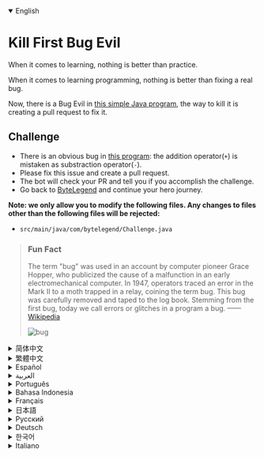 <details open='true'>
<summary>English</summary>

# Kill First Bug Evil

When it comes to learning, nothing is better than practice.

When it comes to learning programming, nothing is better than fixing a real bug.

Now, there is a Bug Evil in [this simple Java program](https://github.com/ByteLegendQuest/java-fix-add/blob/main/src/main/java/com/bytelegend/Challenge.java),
the way to kill it is creating a pull request to fix it.

## Challenge
- There is an obvious bug in [this program](https://github.com/ByteLegendQuest/java-fix-add/blob/main/src/main/java/com/bytelegend/Challenge.java): the addition operator(`+`) is mistaken as substraction operator(`-`).
- Please fix this issue and create a pull request.
- The bot will check your PR and tell you if you accomplish the challenge.
- Go back to [ByteLegend](https://bytelegend.com) and continue your hero journey.


**Note: we only allow you to modify the following files.
Any changes to files other than the following files will be rejected:**

- `src/main/java/com/bytelegend/Challenge.java`

> ### Fun Fact
>
> The term "bug" was used in an account by computer pioneer Grace Hopper, who publicized the cause of a malfunction in an early electromechanical computer.
> In 1947, operators traced an error in the Mark II to a moth trapped in a relay, coining the term bug. This bug was carefully removed and taped to the log book.
> Stemming from the first bug, today we call errors or glitches in a program a bug.
> ——[Wikipedia](https://en.wikipedia.org/wiki/Software_bug)
>
> ![bug](https://raw.githubusercontent.com/ByteLegendQuest/java-fix-add/main/first-bug.jpg)
</details>

<details>
<summary>简体中文</summary>

# 消灭第一个幺蛾子恶魔

没有什么能比动手实践更快地学到东西了。

没有什么能比真正动手修bug更快地学会编程了。

现在，我们的[一个简单的Java程序](https://github.com/ByteLegendQuest/java-fix-add/blob/main/src/main/java/com/bytelegend/Challenge.java)中有一个幺蛾子恶魔，
消灭这个幺蛾子的方法就是提交一个Pull Request帮我们修复之。

## 挑战
- [这个程序](https://github.com/ByteLegendQuest/java-fix-add/blob/main/src/main/java/com/bytelegend/Challenge.java)里有一个明显的bug：加法函数中的加号(`+`)被写成了减号(`-`)，请修复这个问题。
- 你可以使用任意一种方法完成挑战（最好先在自己的本地电脑上测试通过）：
  - 使用下面的网页编辑器。
  - 创建一个GitHub Pull Request。
- 机器人将会检查你的答案，告诉你你是否通过了挑战。
- 回到[字节传说](https://bytelegend.com)，然后继续你的英雄旅程。


**注意：我们只允许您修改以下文件，任何对其他文件的修改都会被拒绝：**

- `src/main/java/com/bytelegend/Challenge.java`

> ### 有趣的小知识
>
> 在1947年9月9日，葛丽丝·霍普（Grace Hopper）发现了世界上第一个电脑bug。
> 有一次Mark II突然宕机，原因是一只飞蛾意外飞入了一台电脑内部而引起了故障（如图所示）。
> 团队在日志本中记录下了这一事件。也因此，人们逐渐开始用“Bug”（原意为“虫子”）来称呼计算机中的错误。
> 现在在华盛顿的美国国家历史博物馆中还可以看到这份日志。
> ——[维基百科](https://zh.wikipedia.org/wiki/%E7%A8%8B%E5%BA%8F%E9%94%99%E8%AF%AF)
>
> ![bug](https://raw.githubusercontent.com/ByteLegendQuest/java-fix-add/main/first-bug.jpg)
</details>

<details>
<summary>繁體中文</summary>

<h1>殺死第一個蟲子邪惡</h1><p>說到學習，沒有什麼比練習更好的了。</p><p>在學習編程方面，沒有什麼比修復一個真正的錯誤更好的了。</p><p> <a href="https://github.com/ByteLegendQuest/java-fix-add/blob/main/src/main/java/com/bytelegend/Challenge.java" target="_blank">現在，在這個簡單的 Java 程序中</a>有一個 Bug Evil，殺死它的方法是創建一個 pull request 來修復它。</p><h2>挑戰</h2><ul><li><a href="https://github.com/ByteLegendQuest/java-fix-add/blob/main/src/main/java/com/bytelegend/Challenge.java" target="_blank">這個程序</a>有一個明顯的錯誤：加法運算符（ <code class="notranslate">+</code> ）被誤認為是減法運算符（ <code class="notranslate">-</code> ）。</li><li>請修復此問題並創建拉取請求。</li><li>機器人將檢查您的 PR 並告訴您是否完成了挑戰。</li><li>回到<a href="https://bytelegend.com" target="_blank">ByteLegend</a> ，繼續你的英雄之旅。</li></ul><p><strong>注意：我們只允許您修改以下文件。對以下文件以外的文件的任何更改都將被拒絕：</strong></p><ul><li> <code class="notranslate">src/main/java/com/bytelegend/Challenge.java</code></li></ul><blockquote><h3>有趣的事實</h3><p>計算機先驅格蕾絲·霍珀 (Grace Hopper) 在一個帳戶中使用了“錯誤”一詞，他公開了早期機電計算機故障的原因。 1947 年，操作員將 Mark II 中的錯誤追溯到被困在繼電器中的飛蛾，從而創造了術語 bug。這個錯誤被小心地刪除並貼在日誌上。由於第一個錯誤，今天我們將程序中的錯誤或故障稱為錯誤。 ——<a href="https://en.wikipedia.org/wiki/Software_bug" target="_blank">維基百科</a></p><p><img src="https://raw.githubusercontent.com/ByteLegendQuest/java-fix-add/main/first-bug.jpg" alt="漏洞" /></p></blockquote></details>

<details>
<summary>Español</summary>

<h1>Mata al primer error malvado</h1><p> Cuando se trata de aprender, nada es mejor que practicar.</p><p> Cuando se trata de aprender a programar, nada es mejor que corregir un error real.</p><p> Ahora, hay un Bug Evil en <a href="https://github.com/ByteLegendQuest/java-fix-add/blob/main/src/main/java/com/bytelegend/Challenge.java" target="_blank">este programa simple de Java</a> , la forma de eliminarlo es creando una solicitud de extracción para solucionarlo.</p><h2> Desafío</h2><ul><li> Hay un error obvio en <a href="https://github.com/ByteLegendQuest/java-fix-add/blob/main/src/main/java/com/bytelegend/Challenge.java" target="_blank">este programa</a> : el operador de suma ( <code class="notranslate">+</code> ) se confunde con el operador de resta ( <code class="notranslate">-</code> ).</li><li> Solucione este problema y cree una solicitud de extracción.</li><li> El bot comprobará tus relaciones públicas y te dirá si logras el desafío.</li><li> Vuelve a <a href="https://bytelegend.com" target="_blank">ByteLegend</a> y continúa tu viaje de héroe.</li></ul><p> <strong>Nota: solo le permitimos modificar los siguientes archivos. Se rechazará cualquier cambio en archivos que no sean los siguientes:</strong></p><ul><li> <code class="notranslate">src/main/java/com/bytelegend/Challenge.java</code></li></ul><blockquote><h3> Hecho de la diversión</h3><p> El término &quot;error&quot; fue utilizado en un relato de la pionera de las computadoras Grace Hopper, quien dio a conocer la causa de un mal funcionamiento en una de las primeras computadoras electromecánicas. En 1947, los operadores rastrearon un error en el Mark II hasta una polilla atrapada en un relé, acuñando el término error. Este error se eliminó cuidadosamente y se pegó en el libro de registro. A partir del primer error, hoy llamamos error a los errores o fallas en un programa. —— <a href="https://en.wikipedia.org/wiki/Software_bug" target="_blank">Wikipedia</a> </p><p><img src="https://raw.githubusercontent.com/ByteLegendQuest/java-fix-add/main/first-bug.jpg" alt="insecto" /></p></blockquote></details>

<details>
<summary>العربية</summary>

<h1 style=";text-align:right;direction:rtl">اقتل الشر حشرة الأولى</h1><p style=";text-align:right;direction:rtl"> عندما يتعلق الأمر بالتعلم ، لا شيء أفضل من الممارسة.</p><p style=";text-align:right;direction:rtl"> عندما يتعلق الأمر بتعلم البرمجة ، فلا شيء أفضل من إصلاح خطأ حقيقي.</p><p style=";text-align:right;direction:rtl"> الآن ، هناك Bug Evil في <a href="https://github.com/ByteLegendQuest/java-fix-add/blob/main/src/main/java/com/bytelegend/Challenge.java" target="_blank">برنامج Java البسيط هذا</a> ، وطريقة القضاء عليه هي إنشاء طلب سحب لإصلاحه.</p><h2 style=";text-align:right;direction:rtl"> تحد</h2><ul style=";text-align:right;direction:rtl"><li style=";text-align:right;direction:rtl"> هناك خطأ واضح في <a href="https://github.com/ByteLegendQuest/java-fix-add/blob/main/src/main/java/com/bytelegend/Challenge.java" target="_blank">هذا البرنامج</a> : عامل الإضافة ( <code class="notranslate">+</code> ) مخطئ كعامل استبدال ( <code class="notranslate">-</code> ).</li><li style=";text-align:right;direction:rtl"> يرجى إصلاح هذه المشكلة وإنشاء طلب سحب.</li><li style=";text-align:right;direction:rtl"> سيتحقق الروبوت من العلاقات العامة الخاصة بك ويخبرك إذا أنجزت التحدي.</li><li style=";text-align:right;direction:rtl"> ارجع إلى <a href="https://bytelegend.com" target="_blank">ByteLegend وتابع</a> رحلة بطلك.</li></ul><p style=";text-align:right;direction:rtl"> <strong>ملاحظة: نسمح لك فقط بتعديل الملفات التالية. سيتم رفض أي تغييرات يتم إجراؤها على الملفات بخلاف الملفات التالية:</strong></p><ul style=";text-align:right;direction:rtl"><li style=";text-align:right;direction:rtl"> <code class="notranslate">src/main/java/com/bytelegend/Challenge.java</code></li></ul><blockquote style=";text-align:right;direction:rtl"><h3 style=";text-align:right;direction:rtl"> حقيقة ممتعة</h3><p style=";text-align:right;direction:rtl"> تم استخدام مصطلح &quot;علة&quot; في حساب رائد الكمبيوتر جريس هوبر ، الذي أعلن عن سبب حدوث خلل في جهاز كمبيوتر كهروميكانيكي مبكر. في عام 1947 ، تتبع المشغلون خطأً في Mark II إلى فراشة عالقة في مرحل ، صاغًا مصطلح علة. تمت إزالة هذا الخطأ بعناية وتسجيله في دفتر السجل. انطلاقًا من الخطأ الأول ، نطلق اليوم على الأخطاء أو مواطن الخلل في البرنامج خطأ. —— <a href="https://en.wikipedia.org/wiki/Software_bug" target="_blank">ويكيبيديا</a> </p><p style=";text-align:right;direction:rtl"><img src="https://raw.githubusercontent.com/ByteLegendQuest/java-fix-add/main/first-bug.jpg" alt="حشرة" /></p></blockquote></details>

<details>
<summary>Português</summary>

<h1>Mate o primeiro inseto maligno</h1><p> Quando se trata de aprendizagem, nada é melhor do que praticar.</p><p> Quando se trata de aprender programação, nada é melhor do que consertar um bug real.</p><p> Agora, há um Bug Evil <a href="https://github.com/ByteLegendQuest/java-fix-add/blob/main/src/main/java/com/bytelegend/Challenge.java" target="_blank">neste programa Java simples</a> , a maneira de eliminá-lo é criando uma solicitação de pull para corrigi-lo.</p><h2> Desafio</h2><ul><li> Há um bug óbvio <a href="https://github.com/ByteLegendQuest/java-fix-add/blob/main/src/main/java/com/bytelegend/Challenge.java" target="_blank">neste programa</a> : o operador de adição ( <code class="notranslate">+</code> ) é confundido com o operador de subtração ( <code class="notranslate">-</code> ).</li><li> Corrija este problema e crie uma solicitação pull.</li><li> O bot verificará seu PR e lhe dirá se você cumpriu o desafio.</li><li> Volte para <a href="https://bytelegend.com" target="_blank">ByteLegend</a> e continue sua jornada de herói.</li></ul><p> <strong>Nota: nós apenas permitimos que você modifique os seguintes arquivos. Quaisquer alterações em arquivos que não sejam os seguintes serão rejeitadas:</strong></p><ul><li> <code class="notranslate">src/main/java/com/bytelegend/Challenge.java</code></li></ul><blockquote><h3> Fato engraçado</h3><p> O termo &quot;bug&quot; foi usado em um relato da pioneira da computação Grace Hopper, que divulgou a causa de um defeito em um dos primeiros computadores eletromecânicos. Em 1947, os operadores rastrearam um erro no Mark II até uma mariposa presa em um relé, criando o termo bug. Este bug foi cuidadosamente removido e colado no livro de registro. Vindo do primeiro bug, hoje chamamos de bug os erros ou falhas em um programa. —— <a href="https://en.wikipedia.org/wiki/Software_bug" target="_blank">Wikipedia</a> </p><p><img src="https://raw.githubusercontent.com/ByteLegendQuest/java-fix-add/main/first-bug.jpg" alt="erro" /></p></blockquote></details>

<details>
<summary>Bahasa Indonesia</summary>

<h1>Bunuh Kejahatan Bug Pertama</h1><p> Dalam hal belajar, tidak ada yang lebih baik daripada berlatih.</p><p> Dalam hal mempelajari pemrograman, tidak ada yang lebih baik daripada memperbaiki bug yang sebenarnya.</p><p> Sekarang, ada Bug Evil dalam <a href="https://github.com/ByteLegendQuest/java-fix-add/blob/main/src/main/java/com/bytelegend/Challenge.java" target="_blank">program Java sederhana ini</a> , cara untuk mematikannya adalah membuat permintaan tarik untuk memperbaikinya.</p><h2> Tantangan</h2><ul><li> Ada bug yang jelas dalam <a href="https://github.com/ByteLegendQuest/java-fix-add/blob/main/src/main/java/com/bytelegend/Challenge.java" target="_blank">program ini</a> : operator penambahan( <code class="notranslate">+</code> ) disalahartikan sebagai operator pengurangan( <code class="notranslate">-</code> ).</li><li> Harap perbaiki masalah ini dan buat permintaan tarik.</li><li> Bot akan memeriksa PR Anda dan memberi tahu Anda jika Anda menyelesaikan tantangan.</li><li> Kembali ke <a href="https://bytelegend.com" target="_blank">ByteLegend</a> dan lanjutkan perjalanan pahlawan Anda.</li></ul><p> <strong>Catatan: kami hanya mengizinkan Anda untuk mengubah file berikut. Setiap perubahan pada file selain file berikut akan ditolak:</strong></p><ul><li> <code class="notranslate">src/main/java/com/bytelegend/Challenge.java</code></li></ul><blockquote><h3> Fakta Menarik</h3><p> Istilah &quot;bug&quot; digunakan dalam akun oleh pelopor komputer Grace Hopper, yang mempublikasikan penyebab kerusakan pada komputer elektromekanis awal. Pada tahun 1947, operator melacak kesalahan dalam Mark II ke ngengat yang terperangkap dalam relai, menciptakan istilah bug. Bug ini telah dihapus dengan hati-hati dan ditempelkan ke buku log. Berasal dari bug pertama, hari ini kami menyebut kesalahan atau gangguan dalam suatu program sebagai bug. —— <a href="https://en.wikipedia.org/wiki/Software_bug" target="_blank">Wikipedia</a> </p><p><img src="https://raw.githubusercontent.com/ByteLegendQuest/java-fix-add/main/first-bug.jpg" alt="serangga" /></p></blockquote></details>

<details>
<summary>Français</summary>

<h1>Tuez le premier insecte maléfique</h1><p> Quand il s&#39;agit d&#39;apprendre, rien de mieux que la pratique.</p><p> Quand il s&#39;agit d&#39;apprendre la programmation, rien de mieux que de corriger un vrai bug.</p><p> Maintenant, il y a un Bug Evil dans <a href="https://github.com/ByteLegendQuest/java-fix-add/blob/main/src/main/java/com/bytelegend/Challenge.java" target="_blank">ce simple programme Java</a> , le moyen de le tuer est de créer une pull request pour le corriger.</p><h2> Défi</h2><ul><li> Il y a un bug évident dans <a href="https://github.com/ByteLegendQuest/java-fix-add/blob/main/src/main/java/com/bytelegend/Challenge.java" target="_blank">ce programme</a> : l&#39;opérateur d&#39;addition ( <code class="notranslate">+</code> ) est confondu avec l&#39;opérateur de soustraction ( <code class="notranslate">-</code> ).</li><li> Veuillez résoudre ce problème et créer une demande d&#39;extraction.</li><li> Le bot vérifiera votre PR et vous dira si vous réussissez le défi.</li><li> Retournez à <a href="https://bytelegend.com" target="_blank">ByteLegend</a> et continuez votre voyage de héros.</li></ul><p> <strong>Remarque : nous vous permettons uniquement de modifier les fichiers suivants. Toute modification apportée aux fichiers autres que les fichiers suivants sera rejetée :</strong></p><ul><li> <code class="notranslate">src/main/java/com/bytelegend/Challenge.java</code></li></ul><blockquote><h3> Fait amusant</h3><p> Le terme &quot;bug&quot; a été utilisé dans un compte rendu par la pionnière de l&#39;informatique Grace Hopper, qui a rendu public la cause d&#39;un dysfonctionnement dans un premier ordinateur électromécanique. En 1947, les opérateurs ont retracé une erreur dans le Mark II à un papillon piégé dans un relais, inventant le terme bug. Ce bogue a été soigneusement supprimé et enregistré dans le journal de bord. Issu du premier bogue, nous appelons aujourd&#39;hui des erreurs ou des problèmes dans un programme un bogue. —— <a href="https://en.wikipedia.org/wiki/Software_bug" target="_blank">Wikipédia</a> </p><p><img src="https://raw.githubusercontent.com/ByteLegendQuest/java-fix-add/main/first-bug.jpg" alt="bogue" /></p></blockquote></details>

<details>
<summary>日本語</summary>

<h1>最初のバグの悪を殺す</h1><p>学習に関しては、練習よりも優れているものはありません。</p><p>プログラミングの学習に関しては、実際のバグを修正することほど良いことはありません。</p><p> <a href="https://github.com/ByteLegendQuest/java-fix-add/blob/main/src/main/java/com/bytelegend/Challenge.java" target="_blank">さて、この単純なJavaプログラム</a>にはバグの悪があります。それを殺す方法は、それを修正するためのプルリクエストを作成することです。</p><h2>チャレンジ</h2><ul><li><a href="https://github.com/ByteLegendQuest/java-fix-add/blob/main/src/main/java/com/bytelegend/Challenge.java" target="_blank">このプログラムに</a>は明らかなバグがあります。加算演算子（ <code class="notranslate">+</code> ）は減算演算子（ <code class="notranslate">-</code> ）と間違えられます。</li><li>この問題を修正して、プルリクエストを作成してください。</li><li>ボットはPRをチェックし、チャレンジを達成したかどうかを通知します。</li><li> <a href="https://bytelegend.com" target="_blank">ByteLegendに</a>戻り、ヒーローの旅を続けてください。</li></ul><p><strong>注：変更できるのは次のファイルのみです。次のファイル以外のファイルへの変更は拒否されます。</strong></p><ul><li> <code class="notranslate">src/main/java/com/bytelegend/Challenge.java</code></li></ul><blockquote><h3>楽しい事実</h3><p>「バグ」という用語は、初期の電気機械式コンピューターの誤動作の原因を公表したコンピューターのパイオニアであるグレースホッパーによってアカウントで使用されました。 1947年、オペレーターはMark IIのエラーをリレーに閉じ込められた蛾まで追跡し、バグという用語を作り出しました。このバグは注意深く削除され、ログブックに記録されました。最初のバグに端を発して、今日、プログラムのエラーまたはグリッチをバグと呼びます。 -<a href="https://en.wikipedia.org/wiki/Software_bug" target="_blank">ウィキペディア</a></p><p><img src="https://raw.githubusercontent.com/ByteLegendQuest/java-fix-add/main/first-bug.jpg" alt="バグ" /></p></blockquote></details>

<details>
<summary>Русский</summary>

<h1>Убить Первого Жука Зла</h1><p> Когда дело доходит до обучения, нет ничего лучше, чем практика.</p><p> Когда дело доходит до обучения программированию, нет ничего лучше, чем исправить настоящую ошибку.</p><p> <a href="https://github.com/ByteLegendQuest/java-fix-add/blob/main/src/main/java/com/bytelegend/Challenge.java" target="_blank">Теперь в этой простой Java-программе</a> есть Bug Evil, способ убить его - создать запрос на перенос для его исправления.</p><h2> Вызов</h2><ul><li> <a href="https://github.com/ByteLegendQuest/java-fix-add/blob/main/src/main/java/com/bytelegend/Challenge.java" target="_blank">В этой программе</a> есть очевидная ошибка: оператор сложения ( <code class="notranslate">+</code> ) ошибочно принимается за оператор вычитания ( <code class="notranslate">-</code> ).</li><li> Исправьте эту проблему и создайте запрос на перенос.</li><li> Бот проверит ваш PR и скажет, справитесь ли вы с задачей.</li><li> Вернитесь в <a href="https://bytelegend.com" target="_blank">ByteLegend</a> и продолжите свой путь героя.</li></ul><p> <strong>Примечание: мы разрешаем вам изменять только следующие файлы. Любые изменения в файлах, кроме следующих, будут отклонены:</strong></p><ul><li> <code class="notranslate">src/main/java/com/bytelegend/Challenge.java</code></li></ul><blockquote><h3> Интересный факт</h3><p> Термин «ошибка» использовался в сообщении пионера компьютеров Грейс Хоппер, которая опубликовала причину неисправности в одном из первых электромеханических компьютеров. В 1947 году операторы связали ошибку в Mark II с мотыльком, застрявшим в реле, придумав термин «ошибка». Этот баг был аккуратно удален и записан в журнал. Исходя из первой ошибки, сегодня мы называем ошибки или сбои в программе ошибкой. —— <a href="https://en.wikipedia.org/wiki/Software_bug" target="_blank">Википедия</a> </p><p><img src="https://raw.githubusercontent.com/ByteLegendQuest/java-fix-add/main/first-bug.jpg" alt="ошибка" /></p></blockquote></details>

<details>
<summary>Deutsch</summary>

<h1>Töte First Bug Evil</h1><p> Wenn es ums Lernen geht, gibt es nichts Besseres als zu üben.</p><p> Wenn es darum geht, Programmieren zu lernen, gibt es nichts Besseres, als einen echten Fehler zu beheben.</p><p> Nun, es gibt ein Bug Evil in <a href="https://github.com/ByteLegendQuest/java-fix-add/blob/main/src/main/java/com/bytelegend/Challenge.java" target="_blank">diesem einfachen Java-Programm</a> . Der Weg, es zu töten, besteht darin, einen Pull-Request zu erstellen, um es zu beheben.</p><h2> Herausforderung</h2><ul><li> Es gibt einen offensichtlichen Fehler in <a href="https://github.com/ByteLegendQuest/java-fix-add/blob/main/src/main/java/com/bytelegend/Challenge.java" target="_blank">diesem Programm</a> : Der Additionsoperator ( <code class="notranslate">+</code> ) wird mit dem Subtraktionsoperator ( <code class="notranslate">-</code> ) verwechselt.</li><li> Bitte beheben Sie dieses Problem und erstellen Sie eine Pull-Anfrage.</li><li> Der Bot überprüft Ihre PR und teilt Ihnen mit, ob Sie die Herausforderung meistern.</li><li> Gehen Sie zurück zu <a href="https://bytelegend.com" target="_blank">ByteLegend</a> und setzen Sie Ihre Heldenreise fort.</li></ul><p> <strong>Hinweis: Wir erlauben Ihnen nur, die folgenden Dateien zu ändern. Alle Änderungen an Dateien, die nicht die folgenden Dateien sind, werden abgelehnt:</strong></p><ul><li> <code class="notranslate">src/main/java/com/bytelegend/Challenge.java</code></li></ul><blockquote><h3> Fun Fact</h3><p> Der Begriff &quot;Bug&quot; wurde in einem Bericht der Computerpionierin Grace Hopper verwendet, die die Ursache einer Fehlfunktion in einem frühen elektromechanischen Computer veröffentlichte. Im Jahr 1947 verfolgten die Betreiber einen Fehler im Mark II auf eine Motte, die in einem Relais gefangen war, und prägten den Begriff Wanze. Dieser Fehler wurde sorgfältig entfernt und auf das Logbuch geklebt. Ausgehend vom ersten Bug bezeichnen wir heute Fehler oder Störungen in einem Programm als Bug. —— <a href="https://en.wikipedia.org/wiki/Software_bug" target="_blank">Wikipedia</a> </p><p><img src="https://raw.githubusercontent.com/ByteLegendQuest/java-fix-add/main/first-bug.jpg" alt="Insekt" /></p></blockquote></details>

<details>
<summary>한국어</summary>

<h1>첫 번째 버그 이블 죽이기</h1><p> 배움에 있어서는 연습보다 더 좋은 것은 없습니다.</p><p> 프로그래밍을 배울 때 실제 버그를 수정하는 것보다 더 좋은 것은 없습니다.</p><p> <a href="https://github.com/ByteLegendQuest/java-fix-add/blob/main/src/main/java/com/bytelegend/Challenge.java" target="_blank">이제 이 간단한 Java 프로그램</a> 에는 Bug Evil이 있습니다. 이를 제거하는 방법은 이를 수정하기 위한 풀 요청을 생성하는 것입니다.</p><h2> 도전</h2><ul><li> <a href="https://github.com/ByteLegendQuest/java-fix-add/blob/main/src/main/java/com/bytelegend/Challenge.java" target="_blank">이 프로그램</a> 에는 명백한 버그가 있습니다. 더하기 연산자( <code class="notranslate">+</code> )가 빼기 연산자( <code class="notranslate">-</code> )로 오인됩니다.</li><li> 이 문제를 수정하고 풀 리퀘스트를 생성하세요.</li><li> 봇은 PR을 확인하고 도전 과제를 달성했는지 알려줍니다.</li><li> <a href="https://bytelegend.com" target="_blank">ByteLegend로</a> 돌아가 영웅 여정을 계속하세요.</li></ul><p> <strong>참고: 다음 파일만 수정할 수 있습니다. 다음 파일 이외의 파일에 대한 모든 변경 사항은 거부됩니다.</strong></p><ul><li> <code class="notranslate">src/main/java/com/bytelegend/Challenge.java</code></li></ul><blockquote><h3> 재미있는 사실</h3><p> &quot;버그&quot;라는 용어는 초기 전자 기계 컴퓨터의 오작동 원인을 공개한 컴퓨터 개척자 Grace Hopper의 설명에서 사용되었습니다. 1947년에 운영자는 Mark II의 오류를 계전기에 갇힌 나방으로 추적하여 버그라는 용어를 만들었습니다. 이 버그는 조심스럽게 제거되었고 로그북에 기록되었습니다. 첫 번째 버그에서 유래하여 오늘날 우리는 프로그램의 오류 또는 결함을 버그라고 부릅니다. —— <a href="https://en.wikipedia.org/wiki/Software_bug" target="_blank">위키피디아</a> </p><p><img src="https://raw.githubusercontent.com/ByteLegendQuest/java-fix-add/main/first-bug.jpg" alt="벌레" /></p></blockquote></details>

<details>
<summary>Italiano</summary>

<h1>Uccidi il primo insetto malvagio</h1><p> Quando si tratta di imparare, niente è meglio della pratica.</p><p> Quando si tratta di imparare a programmare, niente è meglio che correggere un vero bug.</p><p> Ora, c&#39;è un Bug Evil in <a href="https://github.com/ByteLegendQuest/java-fix-add/blob/main/src/main/java/com/bytelegend/Challenge.java" target="_blank">questo semplice programma Java</a> , il modo per ucciderlo è creare una richiesta pull per risolverlo.</p><h2> Sfida</h2><ul><li> C&#39;è un errore evidente in <a href="https://github.com/ByteLegendQuest/java-fix-add/blob/main/src/main/java/com/bytelegend/Challenge.java" target="_blank">questo programma</a> : l&#39;operatore di addizione( <code class="notranslate">+</code> ) viene scambiato per operatore di sottrazione( <code class="notranslate">-</code> ).</li><li> Risolvi questo problema e crea una richiesta pull.</li><li> Il bot controllerà il tuo PR e ti dirà se hai portato a termine la sfida.</li><li> Torna su <a href="https://bytelegend.com" target="_blank">ByteLegend</a> e continua il tuo viaggio da eroe.</li></ul><p> <strong>Nota: ti permettiamo di modificare solo i seguenti file. Qualsiasi modifica ai file diversi dai seguenti file verrà rifiutata:</strong></p><ul><li> <code class="notranslate">src/main/java/com/bytelegend/Challenge.java</code></li></ul><blockquote><h3> Fatto divertente</h3><p> Il termine &quot;bug&quot; è stato utilizzato in un resoconto dalla pioniera dei computer Grace Hopper, che ha pubblicizzato la causa di un malfunzionamento in un primo computer elettromeccanico. Nel 1947, gli operatori riconobbero un errore nel Mark II a una falena intrappolata in un relè, coniando il termine bug. Questo bug è stato accuratamente rimosso e registrato nel registro. Partendo dal primo bug, oggi chiamiamo bug gli errori o glitch in un programma. —— <a href="https://en.wikipedia.org/wiki/Software_bug" target="_blank">Wikipedia</a> </p><p><img src="https://raw.githubusercontent.com/ByteLegendQuest/java-fix-add/main/first-bug.jpg" alt="insetto" /></p></blockquote></details>
